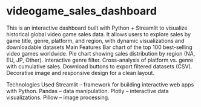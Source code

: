 # videogame_sales_dashboard
This is an interactive dashboard built with Python + Streamlit to visualize historical global video game sales data. It allows users to explore sales by game title, genre, platform, and region, with dynamic visualizations and downloadable datasets
Main Features
Bar chart of the top 100 best-selling video games worldwide.
Pie chart showing sales distribution by region (NA, EU, JP, Other).
Interactive genre filter.
Cross-analysis of platform vs. genre with cumulative sales.
Download buttons to export filtered datasets (CSV).
Decorative image and responsive design for a clean layout.

Technologies Used
Streamlit – framework for building interactive web apps with Python.
Pandas – data manipulation.
Plotly – interactive data visualizations.
Pillow – image processing.
